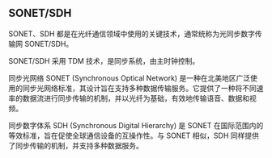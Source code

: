 ## SONET/SDH

SONET、SDH 都是在光纤通信领域中使用的关键技术，通常统称为光同步数字传输网 SONET/SDH。

SONET/SDH 采用 TDM 技术，是同步系统，由主时钟控制。

同步光网络 SONET (Synchronous Optical Network) 是一种在北美地区广泛使用的同步光网络标准，其设计旨在支持多种数据传输服务。它提供了一种将不同速率的数据流进行同步传输的机制，并以光纤为基础，有效地传输语音、数据和视频。

同步数字体系 SDH (Synchronous Digital Hierarchy) 是 SONET 在国际范围内的等效标准，旨在促使全球通信设备的互操作性。与 SONET 相似，SDH 同样提供了同步传输的机制，并支持多种数据服务。
